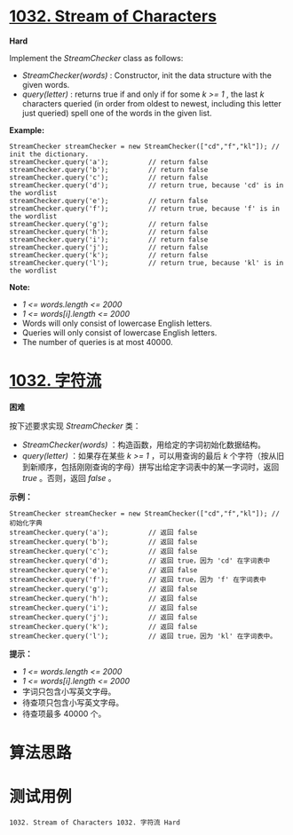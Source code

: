 # [1032. Stream of Characters][enTitle]

**Hard**

Implement the  *StreamChecker*  class as follows:

-  *StreamChecker(words)* : Constructor, init the data structure with the given words. 
-  *query(letter)* : returns true if and only if for some  *k >= 1* , the last  *k*  characters queried (in order from oldest to newest, including this letter just queried) spell one of the words in the given list.



**Example:** 

```
StreamChecker streamChecker = new StreamChecker(["cd","f","kl"]); // init the dictionary.
streamChecker.query('a');          // return false
streamChecker.query('b');          // return false
streamChecker.query('c');          // return false
streamChecker.query('d');          // return true, because 'cd' is in the wordlist
streamChecker.query('e');          // return false
streamChecker.query('f');          // return true, because 'f' is in the wordlist
streamChecker.query('g');          // return false
streamChecker.query('h');          // return false
streamChecker.query('i');          // return false
streamChecker.query('j');          // return false
streamChecker.query('k');          // return false
streamChecker.query('l');          // return true, because 'kl' is in the wordlist

```



**Note:** 

-  *1 <= words.length <= 2000*  
-  *1 <= words[i].length <= 2000*  
- Words will only consist of lowercase English letters. 
- Queries will only consist of lowercase English letters. 
- The number of queries is at most 40000.


# [1032. 字符流][cnTitle]

**困难**

按下述要求实现  *StreamChecker*  类：

-  *StreamChecker(words)* ：构造函数，用给定的字词初始化数据结构。 
-  *query(letter)* ：如果存在某些  *k >= 1* ，可以用查询的最后  *k* 个字符（按从旧到新顺序，包括刚刚查询的字母）拼写出给定字词表中的某一字词时，返回  *true* 。否则，返回  *false* 。



**示例：** 

```
StreamChecker streamChecker = new StreamChecker(["cd","f","kl"]); // 初始化字典
streamChecker.query('a');          // 返回 false
streamChecker.query('b');          // 返回 false
streamChecker.query('c');          // 返回 false
streamChecker.query('d');          // 返回 true，因为 'cd' 在字词表中
streamChecker.query('e');          // 返回 false
streamChecker.query('f');          // 返回 true，因为 'f' 在字词表中
streamChecker.query('g');          // 返回 false
streamChecker.query('h');          // 返回 false
streamChecker.query('i');          // 返回 false
streamChecker.query('j');          // 返回 false
streamChecker.query('k');          // 返回 false
streamChecker.query('l');          // 返回 true，因为 'kl' 在字词表中。
```



**提示：** 

-  *1 <= words.length <= 2000*  
-  *1 <= words[i].length <= 2000*  
- 字词只包含小写英文字母。 
- 待查项只包含小写英文字母。 
- 待查项最多 40000 个。




# 算法思路

# 测试用例
```
1032. Stream of Characters 1032. 字符流 Hard
```

[enTitle]: https://leetcode.com/problems/stream-of-characters/
[cnTitle]: https://leetcode-cn.com/problems/stream-of-characters/
